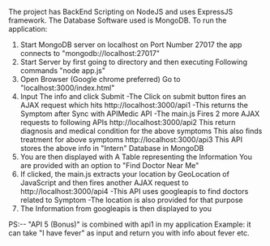 The project has BackEnd Scripting on NodeJS and uses ExpressJS framework. The Database Software used is MongoDB.
To run the application:
1. Start MongoDB server on localhost on Port Number 27017
  the app connects to "mongodb://localhost:27017"
2. Start Server by first going to directory and then executing Following commands
  "node app.js"
3. Open Browser (Google chrome preferred)
  Go to "localhost:3000/index.html"
4. Input The info and click Submit
  -The Click on submit button fires an AJAX request which hits http://localhost:3000/api1
  -This returns the Symptom after Sync with APIMedic API
  -The main.js Fires 2 more AJAX requests to following APIs
  http://localhost:3000/api2
    This return diagnosis and medical condition for the above symptoms
    This also finds treatment for above symptoms
  http://localhost:3000/api3
    This API stores the above info in "Intern" Database in MongoDB
5. You are then displayed with A Table representing the Information
  You are provided with an option to "Find Doctor Near Me"
6. If clicked, the main.js extracts your location by GeoLocation of JavaScript
  and then fires another AJAX request to http://localhost:3000/api4
  -This API uses googleapis to find doctors related to Symptom
  -The location is also provided for that purpose
7. The Information from googleapis is then displayed to you

PS:-- "API 5 (Bonus)" is combined with api1 in my application
      Example: it can take "I have fever" as input and return you with info about fever etc.
